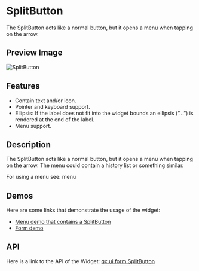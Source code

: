 SplitButton
===========

The SplitButton acts like a normal button, but it opens a menu when tapping on the arrow.

Preview Image
-------------

![SplitButton](/pages/widget/splitbutton.png)

Features
--------

-   Contain text and/or icon.
-   Pointer and keyboard support.
-   Ellipsis: If the label does not fit into the widget bounds an ellipsis (”...”) is rendered at the end of the label.
-   Menu support.

Description
-----------

The SplitButton acts like a normal button, but it opens a menu when tapping on the arrow. The menu could contain a history list or something similar.

For using a menu see: menu

Demos
-----

Here are some links that demonstrate the usage of the widget:

-   [Menu demo that contains a SplitButton](http://demo.qooxdoo.org/%{version}/demobrowser/#widget~Menu.html)
-   [Form demo](http://demo.qooxdoo.org/%{version}/demobrowser/#showcase~Form.html)

API
---

Here is a link to the API of the Widget:
[qx.ui.form.SplitButton](http://demo.qooxdoo.org/%{version}/apiviewer/#qx.ui.form.SplitButton)

